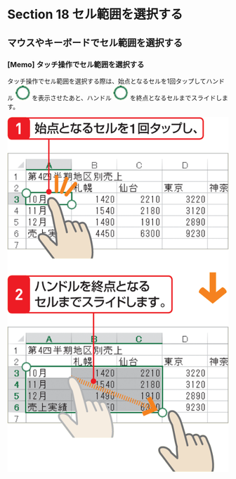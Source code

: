 # Section 18 セル範囲を選択する

## マウスやキーボードでセル範囲を選択する

### [Memo] タッチ操作でセル範囲を選択する

タッチ操作でセル範囲を選択する際は、始点となるセルを1回タップしてハンドル ![](icon_handle.png) を表示させたあと、ハンドル ![](icon_handle.png) を終点となるセルまでスライドします。

![memo](010.png)
